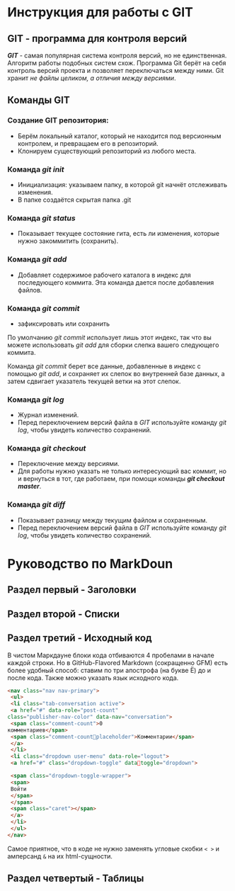 # Инструкция для работы с GIT
## GIT - программа для контроля версий
***GIT*** - самая популярная система контроля версий, но не единственная. Алгоритм работы подобных систем схож. Программа Git берёт на себя контроль версий
проекта и позволяет переключаться между ними. Git хранит *не файлы целиком, а отличия между версиями*.
## Команды GIT
### Создание GIT репозитория:
- Берём локальный каталог, который не находится под версионным контролем, и превращаем его в репозиторий.
- Клонируем существующий репозиторий из любого места.
### Команда *git init*
- Инициализация: указываем папку, в которой git начнёт отслеживать изменения.
- В папке создаётся скрытая папка .git
### Команда *git status*
- Показывает текущее состояние гита, есть ли изменения, которые нужно закоммитить (сохранить). 
### Команда *git add*
- Добавляет содержимое рабочего каталога в индекс для последующего коммита. Эта команда дается после добавления файлов.
### Команда *git commit*
- зафиксировать или сохранить

По умолчанию *git commit* использует лишь этот индекс, так что вы можете использовать *git add* для сборки слепка вашего следующего коммита.

Команда *git commit* берет все данные, добавленные в индекс с помощью *git add*, и сохраняет их слепок во внутренней базе данных, а затем сдвигает указатель текущей ветки на этот слепок.
### Команда *git log*
- Журнал изменений.
- Перед переключением версий файла в *GIT* используйте команду *git log*, чтобы увидеть количество сохранений.
### Команда *git checkout*
- Переключение между версиями.
- Для работы нужно указать не только интересующий вас коммит, но и вернуться в тот, где работаем, при помощи команды ***git checkout master***.
### Команда *git diff*
- Показывает разницу между текущим файлом и сохраненным.
- Перед переключением версий файла в *GIT* используйте команду *git log*, чтобы увидеть количество сохранений.

# Руководство по MarkDoun

## Раздел первый - Заголовки





## Раздел второй - Списки





## Раздел третий - Исходный код
В чистом Маркдауне блоки кода отбиваются 4 пробелами в
начале каждой строки.
Но в GitHub-Flavored Markdown (сокращенно GFM) есть
более удобный способ: ставим по три апострофа (на букве
Ё) до и после кода. Также можно указать язык исходного
кода.
```html
<nav class="nav nav-primary">
 <ul>
 <li class="tab-conversation active">
 <a href="#" data-role="post-count"
class="publisher-nav-color" data-nav="conversation">
 <span class="comment-count">0
комментариев</span>
 <span class="comment-countplaceholder">Комментарии</span>
 </a>
 </li>
 <li class="dropdown user-menu" data-role="logout">
 <a href="#" class="dropdown-toggle" datatoggle="dropdown">

 <span class="dropdown-toggle-wrapper">
 <span>
 Войти
 </span>
 </span>
 <span class="caret"></span>
 </a>
 </li>
 </ul>
</nav>
```
Самое приятное, что в коде не нужно заменять угловые
скобки `< >` и амперсанд `&` на их html-сущности.



## Раздел четвертый - Таблицы